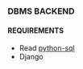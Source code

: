 ### DBMS BACKEND

#### REQUIREMENTS
- Read [python-sql](https://pypi.org/project/python-sql/)
- Django
